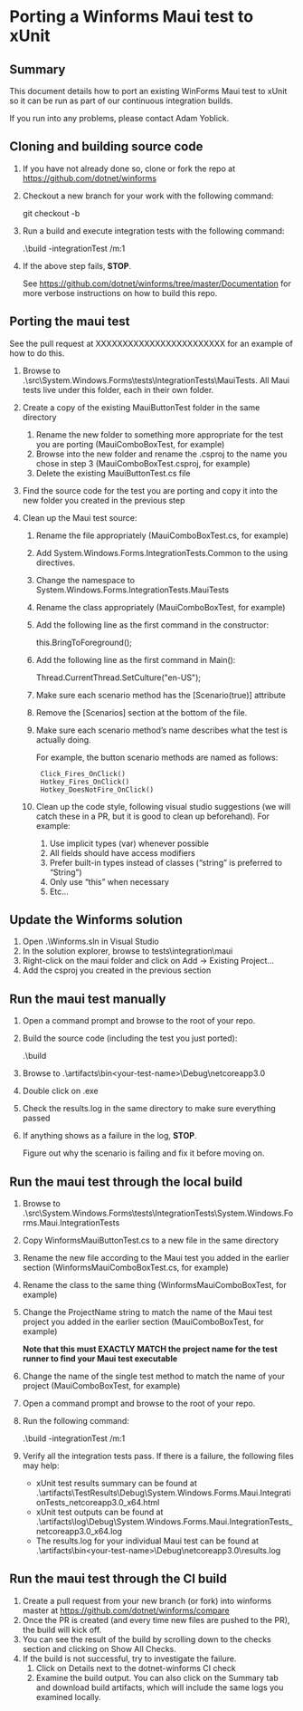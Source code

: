 # Porting a Winforms Maui test to xUnit

## Summary

This document details how to port an existing WinForms Maui test to xUnit so it can be run as part of our continuous integration builds. 

If you run into any problems, please contact Adam Yoblick.

## Cloning and building source code

1. If you have not already done so, clone or fork the repo at https://github.com/dotnet/winforms

1. Checkout a new branch for your work with the following command:

    git checkout -b <your-new-branch-name>
 
1. Run a build and execute integration tests with the following command:

    .\build -integrationTest /m:1

1. If the above step fails, **STOP**.

    See https://github.com/dotnet/winforms/tree/master/Documentation for more verbose instructions on how to build this repo.

## Porting the maui test

See the pull request at XXXXXXXXXXXXXXXXXXXXXXXX for an example of how to do this.

1. Browse to .\src\System.Windows.Forms\tests\IntegrationTests\MauiTests. All Maui tests live under this folder, each in their own folder.
	
1. Create a copy of the existing MauiButtonTest folder in the same directory

    1. Rename the new folder to something more appropriate for the test you are porting (MauiComboBoxTest, for example)
    1. Browse into the new folder and rename the .csproj to the name you chose in step 3 (MauiComboBoxTest.csproj, for example)
    1. Delete the existing MauiButtonTest.cs file

1. Find the source code for the test you are porting and copy it into the new folder you created in the previous step

1. Clean up the Maui test source:

    1. Rename the file appropriately (MauiComboBoxTest.cs, for example)
    1. Add System.Windows.Forms.IntegrationTests.Common to the using directives.
    1. Change the namespace to System.Windows.Forms.IntegrationTests.MauiTests
    1. Rename the class appropriately (MauiComboBoxTest, for example)
    1. Add the following line as the first command in the constructor:
    
        this.BringToForeground();

    1. Add the following line as the first command in Main():
    
        Thread.CurrentThread.SetCulture("en-US");

    1. Make sure each scenario method has the [Scenario(true)] attribute
    1. Remove the [Scenarios] section at the bottom of the file.
    1. Make sure each scenario method’s name describes what the test is actually doing. 
    
        For example, the button scenario methods are named as follows:
            
            Click_Fires_OnClick()
            Hotkey_Fires_OnClick()
            Hotkey_DoesNotFire_OnClick()

    1. Clean up the code style, following visual studio suggestions (we will catch these in a PR, but it is good to clean up beforehand). For example:
        1. Use implicit types (var) whenever possible
        1. All fields should have access modifiers
        1. Prefer built-in types instead of classes (“string” is preferred to “String”)
        1. Only use “this” when necessary
        1. Etc...

## Update the Winforms solution

1. Open .\Winforms.sln in Visual Studio
1. In the solution explorer, browse to tests\integration\maui
1. Right-click on the maui folder and click on Add -> Existing Project…
1. Add the csproj you created in the previous section

## Run the maui test manually

1. Open a command prompt and browse to the root of your repo.
1. Build the source code (including the test you just ported):

    .\build
	
1. Browse to .\artifacts\bin\<your-test-name>\Debug\netcoreapp3.0
1. Double click on <your-test-name>.exe
1. Check the results.log in the same directory to make sure everything passed
1. If anything shows as a failure in the log, **STOP**. 

    Figure out why the scenario  is failing and fix it before moving on.

## Run the maui test through the local build

1. Browse to .\src\System.Windows.Forms\tests\IntegrationTests\System.Windows.Forms.Maui.IntegrationTests
1. Copy WinformsMauiButtonTest.cs to a new file in the same directory
1. Rename the new file according to the Maui test you added in the earlier section (WinformsMauiComboBoxTest.cs, for example)
1. Rename the class to the same thing (WinformsMauiComboBoxTest, for example)
1. Change the ProjectName string to match the name of the Maui test project you added in the earlier section (MauiComboBoxTest, for example)

    **Note that this must EXACTLY MATCH the project name for the test runner  to find your Maui test executable**
	
1. Change the name of the single test method to match the name of your project (MauiComboBoxTest, for example)
1. Open a command prompt and browse to the root of your repo.
1. Run the following command:

    .\build -integrationTest /m:1
	
1. Verify all the integration tests pass. If there is a failure, the following files may help:
    - xUnit test results summary can be found at .\artifacts\TestResults\Debug\System.Windows.Forms.Maui.IntegrationTests_netcoreapp3.0_x64.html
    - xUnit test outputs can be found at .\artifacts\log\Debug\System.Windows.Forms.Maui.IntegrationTests_netcoreapp3.0_x64.log
    - The results.log for your individual Maui test can be found at .\artifacts\bin\<your-test-name>\Debug\netcoreapp3.0\results.log

## Run the maui test through the CI build

1. Create a pull request from your new branch (or fork) into winforms master at https://github.com/dotnet/winforms/compare
1. Once the PR is created (and every time new files are pushed to the PR), the build will kick off. 
1. You can see the result of the build by scrolling down to the checks section and clicking on Show All Checks.
1. If the build is not successful, try to investigate the failure.
    1. Click on Details next to the dotnet-winforms CI check
    1. Examine the build output. You can also click on the Summary tab and download build artifacts, which will include the same logs you examined locally.
